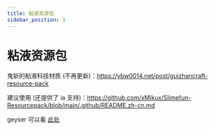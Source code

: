 ```yaml
---
title: 粘液资源包
sidebar_position: 3
---
```


# 粘液资源包

鬼斩的粘液科技材质 (不再更新)：https://ybw0014.net/post/guizhancraft-resource-pack

建议使用 (还提供了 ia 支持)：https://github.com/xMikux/Slimefun-Resourcepack/blob/main/.github/README.zh-cn.md

geyser 可以看 [此处](/docs-java/process/mobile-player/Geyser/Upgrade/Slimefun.md)
